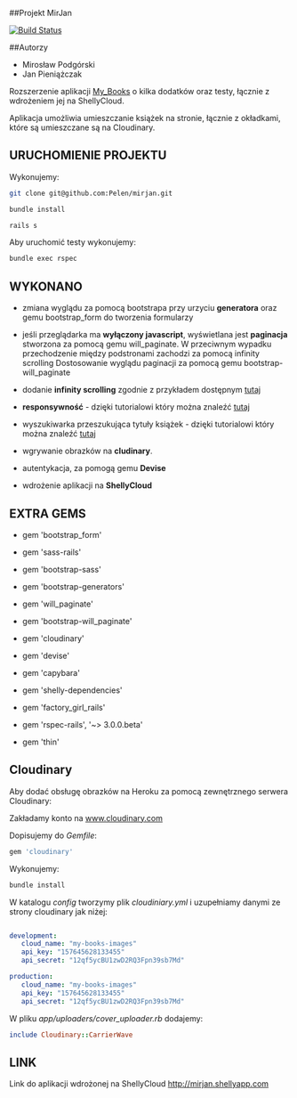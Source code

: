 ##Projekt MirJan

[![Build Status](https://travis-ci.org/Pelen/mirjan.svg?branch=master)](https://travis-ci.org/Pelen/mirjan)

##Autorzy

* Mirosław Podgórski
* Jan Pieniążczak

Rozszerzenie aplikacji [My_Books](https://github.com/rails4/my_books) o kilka dodatków oraz testy, łącznie z wdrożeniem jej na ShellyCloud.

Aplikacja umożliwia umieszczanie książek na stronie, łącznie z okładkami, które są umieszczane są na Cloudinary.

## URUCHOMIENIE PROJEKTU

Wykonujemy:

```sh
git clone git@github.com:Pelen/mirjan.git

bundle install

rails s
```

Aby uruchomić testy wykonujemy:

```sh
bundle exec rspec
```

## WYKONANO

* zmiana wyglądu za pomocą bootstrapa przy urzyciu <b>generatora</b> oraz gemu bootstrap_form do tworzenia formularzy

* jeśli przeglądarka ma <b>wyłączony javascript</b>, wyświetlana jest <b>paginacja</b> stworzona za pomocą gemu will_paginate. W przeciwnym wypadku przechodzenie między podstronami zachodzi za pomocą infinity scrolling Dostosowanie wyglądu paginacji za pomocą gemu bootstrap-will_paginate

* dodanie <b>infinity scrolling</b> zgodnie z przykładem dostępnym [tutaj](https://gist.github.com/qbraksa/5606187)

* <b>responsywność</b> - dzięki tutorialowi który można znaleźć [tutaj](http://css-tricks.com/responsive-data-tables/)

* wyszukiwarka przeszukująca tytuły książek - dzięki tutorialowi który można znaleźć [tutaj](http://www.jorgecoca.com/buils-search-form-ruby-rails)

* wgrywanie obrazków na <b>cludinary</b>.

* autentykacja, za pomogą gemu <b>Devise</b>

* wdrożenie aplikacji na <b>ShellyCloud</b>


## EXTRA GEMS

* gem 'bootstrap_form'

* gem 'sass-rails'

* gem 'bootstrap-sass'

* gem 'bootstrap-generators'

* gem 'will_paginate'

* gem 'bootstrap-will_paginate'

* gem 'cloudinary'

* gem 'devise'

* gem 'capybara'

* gem 'shelly-dependencies'

* gem 'factory_girl_rails'

* gem 'rspec-rails', '~> 3.0.0.beta'

* gem 'thin'

## Cloudinary

Aby dodać obsługę obrazków na Heroku za pomocą zewnętrznego serwera Cloudinary:

Zakładamy konto na www.cloudinary.com

Dopisujemy do *Gemfile*:

```ruby
gem 'cloudinary'
```

Wykonujemy:

```sh
bundle install
```

W katalogu *config* tworzymy plik *cloudiniary.yml* i uzupełniamy danymi ze strony cloudinary jak niżej:

```yml

development:
   cloud_name: "my-books-images"
   api_key: "157645628133455"
   api_secret: "12qf5ycBU1zwD2RQ3Fpn39sb7Md"

production:
   cloud_name: "my-books-images"
   api_key: "157645628133455"
   api_secret: "12qf5ycBU1zwD2RQ3Fpn39sb7Md"

```

W pliku *app/uploaders/cover_uploader.rb* dodajemy:

```ruby
include Cloudinary::CarrierWave
```

## LINK

Link do aplikacji wdrożonej na ShellyCloud http://mirjan.shellyapp.com

